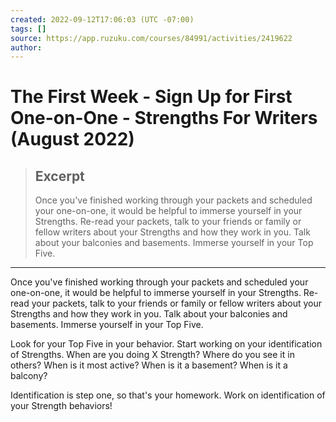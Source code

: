 ```yaml
---
created: 2022-09-12T17:06:03 (UTC -07:00)
tags: []
source: https://app.ruzuku.com/courses/84991/activities/2419622
author: 
---
```


# The First Week - Sign Up for First One-on-One - Strengths For Writers (August 2022)

> ## Excerpt
> Once you've finished working through your packets and scheduled your one-on-one, it would be helpful to immerse yourself in your Strengths. Re-read your packets, talk to your friends or family or fellow writers about your Strengths and how they work in you. Talk about your balconies and basements. Immerse yourself in your Top Five.

---
Once you've finished working through your packets and scheduled your one-on-one, it would be helpful to immerse yourself in your Strengths. Re-read your packets, talk to your friends or family or fellow writers about your Strengths and how they work in you. Talk about your balconies and basements. Immerse yourself in your Top Five. 

Look for your Top Five in your behavior. Start working on your identification of Strengths. When are you doing X Strength? Where do you see it in others? When is it most active? When is it a basement? When is it a balcony?

Identification is step one, so that's your homework. Work on identification of your Strength behaviors!
